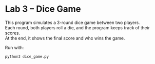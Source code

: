 # Lab 3 – Dice Game

This program simulates a 3-round dice game between two players.  
Each round, both players roll a die, and the program keeps track of their scores.  
At the end, it shows the final score and who wins the game.

Run with:
```bash
python3 dice_game.py